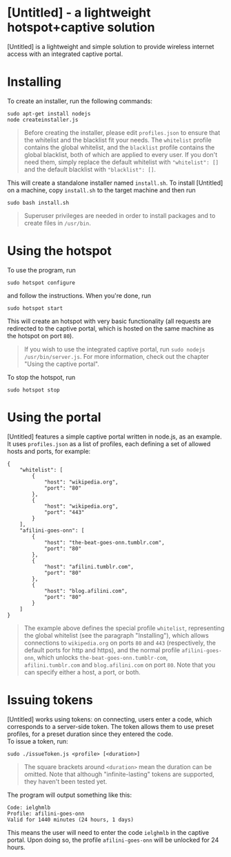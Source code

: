 [Untitled] - a lightweight hotspot+captive solution
=================================================

[Untitled] is a lightweight and simple solution to provide wireless internet access with an integrated captive portal.

Installing
==========

To create an installer, run the following commands:

    sudo apt-get install nodejs
    node createinstaller.js
    
>Before creating the installer, please edit `profiles.json` to ensure that the whitelist and the blacklist fit your needs. The `whitelist` profile contains the global whitelist, and the `blacklist` profile contains the global blacklist, both of which are applied to every user. If you don't need them, simply replace the default whitelist with `"whitelist": []` and the default blacklist with `"blacklist": []`.
    
This will create a standalone installer named `install.sh`. To install [Untitled] on a machine, copy `install.sh` to the target machine and then run

    sudo bash install.sh
    
>Superuser privileges are needed in order to install packages and to create files in `/usr/bin`.

Using the hotspot
=================

To use the program, run 

    sudo hotspot configure

and follow the instructions. When you're done, run

    sudo hotspot start

This will create an hotspot with very basic functionality (all requests are redirected to the captive portal, which is hosted on the same machine as the hotspot on port `80`).
>If you wish to use the integrated captive portal, run `sudo nodejs /usr/bin/server.js`. For more information, check out the chapter "Using the captive portal".

To stop the hotspot, run

    sudo hotspot stop

Using the portal
================

[Untitled] features a simple captive portal written in node.js, as an example. It uses `profiles.json` as a list of profiles, each defining a set of allowed hosts and ports, for example:

    {
    	"whitelist": [
    		{
    			"host": "wikipedia.org",
    			"port": "80"
    		},
    		{
    			"host": "wikipedia.org",
    			"port": "443"
    		}
    	],
    	"afilini-goes-onn": [
    		{
    			"host": "the-beat-goes-onn.tumblr.com",
    			"port": "80"
    		},
    		{
    			"host": "afilini.tumblr.com",
    			"port": "80"
    		},
    		{
    			"host": "blog.afilini.com",
    			"port": "80"
    		}
    	]
    }
    
>The example above defines the special profile `whitelist`, representing the global whitelist (see the paragraph "Installing"), which allows connections to `wikipedia.org` on ports `80` and `443` (respectively, the default ports for http and https), and the normal profile `afilini-goes-onn`, which unlocks `the-beat-goes-onn.tumblr-com`, `afilini.tumblr.com` and `blog.afilini.com` on port `80`.
>Note that you can specify either a host, a port, or both.

Issuing tokens
==============

[Untitled] works using tokens: on connecting, users enter a code, which corresponds to a server-side token. The token allows them to use preset profiles, for a preset duration since they entered the code.    
To issue a token, run:

    sudo ./issueToken.js <profile> [<duration>]

>The square brackets around `<duration>` mean the duration can be omitted.
>Note that although "infinite-lasting" tokens are supported, they haven't been tested yet.

The program will output something like this:

    Code: ielghmlb
    Profile: afilini-goes-onn
    Valid for 1440 minutes (24 hours, 1 days)

This means the user will need to enter the code `ielghmlb` in the captive portal. Upon doing so, the profile `afilini-goes-onn` will be unlocked for 24 hours.